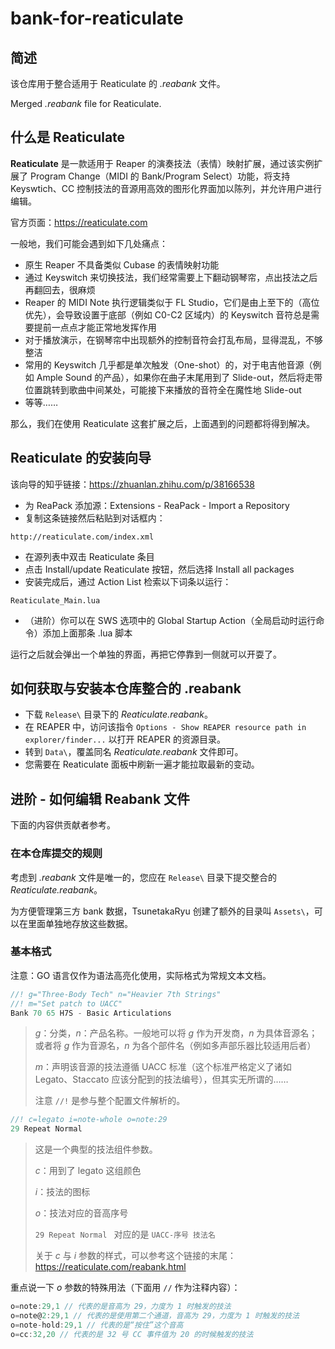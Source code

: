 # bank-for-reaticulate
## 简述

该仓库用于整合适用于 Reaticulate 的 *.reabank* 文件。

Merged *.reabank* file for Reaticulate. 



## 什么是 Reaticulate

**Reaticulate** 是一款适用于 Reaper 的演奏技法（表情）映射扩展，通过该实例扩展了
Program Change（MIDI 的 Bank/Program Select）功能，将支持 Keyswtich、CC 控制技法的音源用高效的图形化界面加以陈列，并允许用户进行编辑。

官方页面：https://reaticulate.com

一般地，我们可能会遇到如下几处痛点：

- 原生 Reaper 不具备类似 Cubase 的表情映射功能
- 通过 Keyswitch 来切换技法，我们经常需要上下翻动钢琴帘，点出技法之后再翻回去，很麻烦
- Reaper 的 MIDI Note 执行逻辑类似于 FL Studio，它们是由上至下的（高位优先），会导致设置于底部（例如 C0-C2 区域内）的 Keyswitch 音符总是需要提前一点点才能正常地发挥作用
- 对于播放演示，在钢琴帘中出现额外的控制音符会打乱布局，显得混乱，不够整洁
- 常用的 Keyswitch 几乎都是单次触发（One-shot）的，对于电吉他音源（例如 Ample Sound 的产品），如果你在曲子末尾用到了 Slide-out，然后将走带位置跳转到歌曲中间某处，可能接下来播放的音符全在魔性地 Slide-out
- 等等……

那么，我们在使用 Reaticulate 这套扩展之后，上面遇到的问题都将得到解决。



## Reaticulate 的安装向导

该向导的知乎链接：https://zhuanlan.zhihu.com/p/38166538

- 为 ReaPack 添加源：Extensions - ReaPack - Import a Repository
- 复制这条链接然后粘贴到对话框内：

```text
http://reaticulate.com/index.xml
```

- 在源列表中双击 Reaticulate 条目
- 点击 Install/update Reaticulate 按钮，然后选择 Install all packages
- 安装完成后，通过 Action List 检索以下词条以运行：

```text
Reaticulate_Main.lua
```

- （进阶）你可以在 SWS 选项中的 Global Startup Action（全局启动时运行命令）添加上面那条 .lua 脚本

运行之后就会弹出一个单独的界面，再把它停靠到一侧就可以开耍了。



## 如何获取与安装本仓库整合的 .reabank

- 下载 `Release\` 目录下的 *Reaticulate.reabank*。
- 在 REAPER 中，访问该指令 `Options - Show REAPER resource path in explorer/finder...` 以打开 REAPER 的资源目录。
- 转到 `Data\`，覆盖同名 *Reaticulate.reabank* 文件即可。
- 您需要在 Reaticulate 面板中刷新一遍才能拉取最新的变动。



## 进阶 - 如何编辑 Reabank 文件

下面的内容供贡献者参考。

### 在本仓库提交的规则

考虑到 *.reabank* 文件是唯一的，您应在 `Release\` 目录下提交整合的 *Reaticulate.reabank*。

为方便管理第三方 bank 数据，TsunetakaRyu 创建了额外的目录叫 `Assets\`，可以在里面单独地存放这些数据。

### 基本格式

注意：GO 语言仅作为语法高亮化使用，实际格式为常规文本文档。

```go
//! g="Three-Body Tech" n="Heavier 7th Strings"
//! m="Set patch to UACC"
Bank 70 65 H7S - Basic Articulations
```

> *g*：分类，*n*：产品名称。一般地可以将 *g* 作为开发商，*n* 为具体音源名；或者将 *g* 作为音源名，*n* 为各个部件名（例如多声部乐器比较适用后者）
>
> *m*：声明该音源的技法遵循 UACC 标准（这个标准严格定义了诸如 Legato、Staccato 应该分配到的技法编号），但其实无所谓的……
>
> 注意 `//!` 是参与整个配置文件解析的。

```go
//! c=legato i=note-whole o=note:29
29 Repeat Normal
```

> 这是一个典型的技法组件参数。
>
> *c*：用到了 legato 这组颜色
>
> *i*：技法的图标
>
> *o*：技法对应的音高序号
>
> `29 Repeat Normal ` 对应的是 `UACC-序号 技法名`
>
> 关于 *c* 与 *i* 参数的样式，可以参考这个链接的末尾：https://reaticulate.com/reabank.html



重点说一下 *o* 参数的特殊用法（下面用 `//` 作为注释内容）：

```go
o=note:29,1 // 代表的是音高为 29，力度为 1 时触发的技法
o=note@2:29,1 // 代表的是使用第二个通道，音高为 29，力度为 1 时触发的技法
o=note-hold:29,1 // 代表的是“按住”这个音高
o=cc:32,20 // 代表的是 32 号 CC 事件值为 20 的时候触发的技法
```


